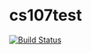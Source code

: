 # cs107test

[![Build Status](https://travis-ci.com/Golo10/cs107test.svg?branch=main)](https://travis-ci.com/Golo10/cs107test)
